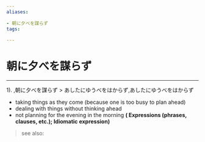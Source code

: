 ```yaml
---
aliases:
    
- 朝に夕べを謀らず
tags:
    
---
```


# 朝に夕べを謀らず
---
1).
,朝に夕べを謀らず > あしたにゆうべをはからず,あしたにゆうべをはからず

- taking things as they come (because one is too busy to plan ahead)
- dealing with things without thinking ahead
- not planning for the evening in the morning
**( Expressions (phrases, clauses, etc.); Idiomatic expression)**
> see also: 
            